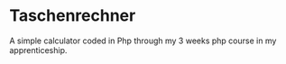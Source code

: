 # Taschenrechner
A simple calculator coded in Php through my 3 weeks php course in my apprenticeship. 
